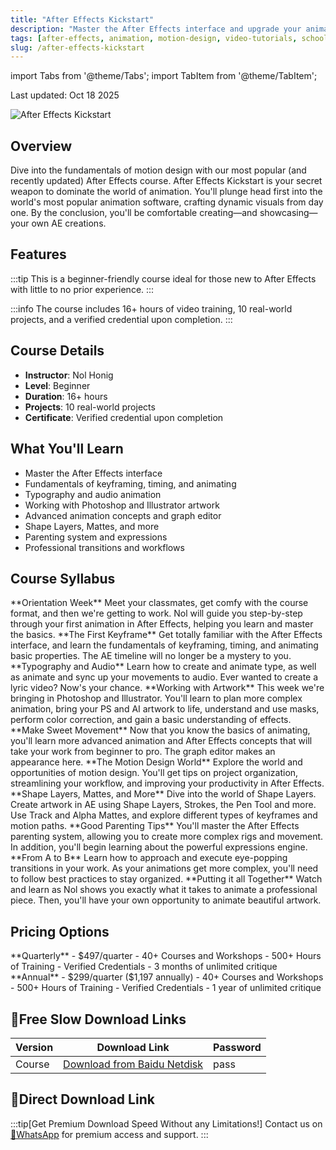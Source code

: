 ```yaml
---
title: "After Effects Kickstart"
description: "Master the After Effects interface and upgrade your animation skillset with this comprehensive course from School of Motion"
tags: [after-effects, animation, motion-design, video-tutorials, school-of-motion]
slug: /after-effects-kickstart
---
```


import Tabs from '@theme/Tabs';
import TabItem from '@theme/TabItem';

Last updated: Oct 18 2025

![After Effects Kickstart](https://cdn.prod.website-files.com/67fe670fea6c0651a1f95413/67fe670fea6c0651a1f969b2_AEK_16x9.jpg)

## Overview

Dive into the fundamentals of motion design with our most popular (and recently updated) After Effects course. After Effects Kickstart is your secret weapon to dominate the world of animation. You'll plunge head first into the world's most popular animation software, crafting dynamic visuals from day one. By the conclusion, you'll be comfortable creating—and showcasing—your own AE creations.

## Features

:::tip
This is a beginner-friendly course ideal for those new to After Effects with little to no prior experience.
:::

:::info
The course includes 16+ hours of video training, 10 real-world projects, and a verified credential upon completion.
:::

## Course Details

- **Instructor**: Nol Honig
- **Level**: Beginner
- **Duration**: 16+ hours
- **Projects**: 10 real-world projects
- **Certificate**: Verified credential upon completion

## What You'll Learn

- Master the After Effects interface
- Fundamentals of keyframing, timing, and animating
- Typography and audio animation
- Working with Photoshop and Illustrator artwork
- Advanced animation concepts and graph editor
- Shape Layers, Mattes, and more
- Parenting system and expressions
- Professional transitions and workflows

## Course Syllabus

<Tabs>
<TabItem value="week1" label="Week 1" default>
**Orientation Week**
Meet your classmates, get comfy with the course format, and then we're getting to work. Nol will guide you step-by-step through your first animation in After Effects, helping you learn and master the basics.
</TabItem>
<TabItem value="week2" label="Week 2">
**The First Keyframe**
Get totally familiar with the After Effects interface, and learn the fundamentals of keyframing, timing, and animating basic properties. The AE timeline will no longer be a mystery to you.
</TabItem>
<TabItem value="week3" label="Week 3">
**Typography and Audio**
Learn how to create and animate type, as well as animate and sync up your movements to audio. Ever wanted to create a lyric video? Now's your chance.
</TabItem>
<TabItem value="week4" label="Week 4">
**Working with Artwork**
This week we're bringing in Photoshop and Illustrator. You'll learn to plan more complex animation, bring your PS and AI artwork to life, understand and use masks, perform color correction, and gain a basic understanding of effects.
</TabItem>
<TabItem value="week5" label="Week 5">
**Make Sweet Movement**
Now that you know the basics of animating, you'll learn more advanced animation and After Effects concepts that will take your work from beginner to pro. The graph editor makes an appearance here.
</TabItem>
<TabItem value="week6" label="Week 6">
**The Motion Design World**
Explore the world and opportunities of motion design. You'll get tips on project organization, streamlining your workflow, and improving your productivity in After Effects.
</TabItem>
<TabItem value="week7" label="Week 7">
**Shape Layers, Mattes, and More**
Dive into the world of Shape Layers. Create artwork in AE using Shape Layers, Strokes, the Pen Tool and more. Use Track and Alpha Mattes, and explore different types of keyframes and motion paths.
</TabItem>
<TabItem value="week8" label="Week 8">
**Good Parenting Tips**
You'll master the After Effects parenting system, allowing you to create more complex rigs and movement. In addition, you'll begin learning about the powerful expressions engine.
</TabItem>
<TabItem value="week9" label="Week 9">
**From A to B**
Learn how to approach and execute eye-popping transitions in your work. As your animations get more complex, you'll need to follow best practices to stay organized.
</TabItem>
<TabItem value="week10" label="Week 10">
**Putting it all Together**
Watch and learn as Nol shows you exactly what it takes to animate a professional piece. Then, you'll have your own opportunity to animate beautiful artwork.
</TabItem>
</Tabs>

## Pricing Options

<Tabs>
<TabItem value="quarterly" label="Quarterly" default>
**Quarterly** - $497/quarter
- 40+ Courses and Workshops
- 500+ Hours of Training
- Verified Credentials
- 3 months of unlimited critique
</TabItem>
<TabItem value="annual" label="Annual">
**Annual** - $299/quarter ($1,197 annually)
- 40+ Courses and Workshops
- 500+ Hours of Training
- Verified Credentials
- 1 year of unlimited critique
</TabItem>
</Tabs>

## 🐌Free Slow Download Links

| Version | Download Link | Password |
|--------|---------------|----------|
| Course | [Download from Baidu Netdisk](https://pan.baidu.com/s/link) | pass |

## 🚀Direct Download Link
:::tip[Get Premium Download Speed Without any Limitations!]
Contact us on [💬WhatsApp](https://wa.me/+8613237610083) for premium  access and support.
:::
